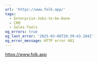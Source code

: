 ```yaml
---
url: 'https://www.folk.app/'
tags:
  - Enterprise-Jobs-to-be-Done
  - CRM
  - Sales-Tools
og_errors: true
og_last_error: '2025-03-08T20:39:43.284Z'
og_error_message: HTTP error 401
---
```


https://www.folk.app

